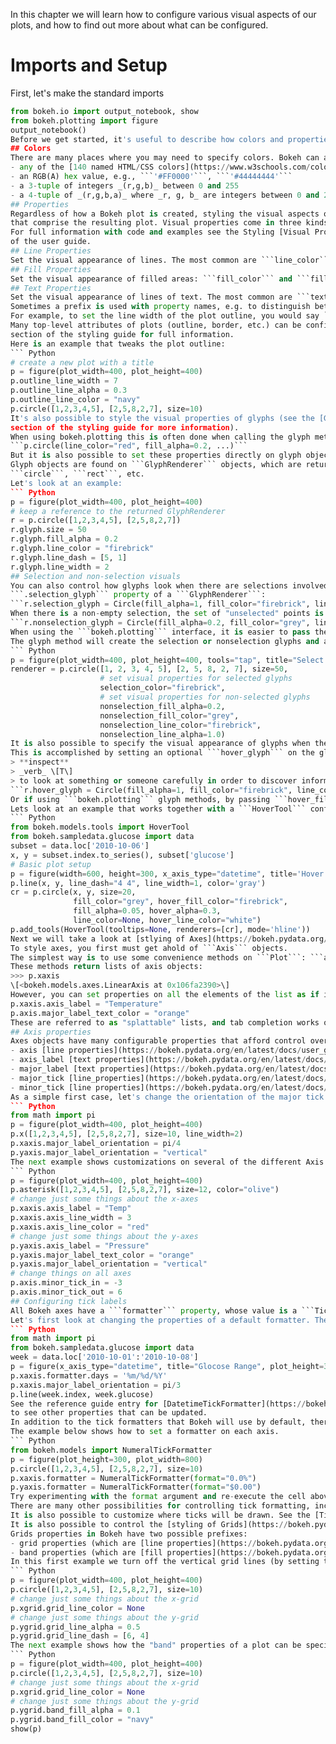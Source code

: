 In this chapter we will learn how to configure various visual aspects of our plots, and how to find out more about what can be configured.  
# Imports and Setup  
First, let's make the standard imports  
``` Python  
from bokeh.io import output_notebook, show
from bokeh.plotting import figure   
output_notebook()
Before we get started, it's useful to describe how colors and properties are specified in Bokeh.
## Colors
There are many places where you may need to specify colors. Bokeh can accept colors in a variety of different ways:
- any of the [140 named HTML/CSS colors](https://www.w3schools.com/colors/colors_names.asp), e.g ```'green'```, ```'indigo'```
- an RGB(A) hex value, e.g., ```'#FF0000'```, ```'#44444444'```
- a 3-tuple of integers _(r,g,b)_ between 0 and 255
- a 4-tuple of _(r,g,b,a)_ where _r, g, b_ are integers between 0 and 255 and a is a floating point value between 0 and 1  
## Properties
Regardless of how a Bokeh plot is created, styling the visual aspects of the plot can always be accomplished by setting attributes on the Bokeh objects 
that comprise the resulting plot. Visual properties come in three kinds: line, fill, and text properties. 
For full information with code and examples see the Styling [Visual Properties](https://bokeh.pydata.org/en/latest/docs/user_guide/styling.html) section 
of the user guide.
## Line Properties
Set the visual appearance of lines. The most common are ```line_color```, ```line_alpha```, ```line_width``` and ```line_dash```.
## Fill Properties
Set the visual appearance of filled areas: ```fill_color``` and ```fill_alpha```.
## Text Properties
Set the visual appearance of lines of text. The most common are ```text_font```, ```text_font_size```, ```text_color```, and ```text_alpha```.
Sometimes a prefix is used with property names, e.g. to distinguish between different line properties on the same object, or to give a more meaningful name. 
For example, to set the line width of the plot outline, you would say ```myplot.outline_line_width = 2```.  
Many top-level attributes of plots (outline, border, etc.) can be configured. See the [Plots](https://bokeh.pydata.org/en/latest/docs/user_guide/styling.html#plots) 
section of the styling guide for full information.
Here is an example that tweaks the plot outline:  
``` Python
# create a new plot with a title
p = figure(plot_width=400, plot_height=400)
p.outline_line_width = 7
p.outline_line_alpha = 0.3
p.outline_line_color = "navy"
p.circle([1,2,3,4,5], [2,5,8,2,7], size=10)
It's also possible to style the visual properties of glyphs (see the [Glyphs](https://docs.bokeh.org/en/latest/docs/user_guide/styling.html#glyphs) 
section of the styling guide for more information). 
When using bokeh.plotting this is often done when calling the glyph methods:
```p.circle(line_color="red", fill_alpha=0.2, ...)```  
But it is also possible to set these properties directly on glyph objects. 
Glyph objects are found on ```GlyphRenderer``` objects, which are returned by the ```Plot.add_glyph``` and ```bokeh.plotting``` glyph methods like 
```circle```, ```rect```, etc. 
Let's look at an example:  
``` Python 
p = figure(plot_width=400, plot_height=400)
# keep a reference to the returned GlyphRenderer
r = p.circle([1,2,3,4,5], [2,5,8,2,7])
r.glyph.size = 50
r.glyph.fill_alpha = 0.2
r.glyph.line_color = "firebrick"
r.glyph.line_dash = [5, 1]
r.glyph.line_width = 2
## Selection and non-selection visuals
You can also control how glyphs look when there are selections involved. The set of "selected" points is displayed according to the optional 
```.selection_glyph``` property of a ```GlyphRenderer```:
```r.selection_glyph = Circle(fill_alpha=1, fill_color="firebrick", line_color=None) ```  
When there is a non-empty selection, the set of "unselected" points is displayed according to the optional ```.nonselection_glyph``` property of a ```GlyphRenderer```:
```r.nonselection_glyph = Circle(fill_alpha=0.2, fill_color="grey", line_color=None) ```  
When using the ```bokeh.plotting``` interface, it is easier to pass these visual properties to the glyph methods as shown below. 
The glyph method will create the selection or nonselection glyphs and attach them to the renderer for you.
``` Python  
p = figure(plot_width=400, plot_height=400, tools="tap", title="Select a circle")
renderer = p.circle([1, 2, 3, 4, 5], [2, 5, 8, 2, 7], size=50,
                    # set visual properties for selected glyphs
                    selection_color="firebrick",
                    # set visual properties for non-selected glyphs
                    nonselection_fill_alpha=0.2,
                    nonselection_fill_color="grey",
                    nonselection_line_color="firebrick",
                    nonselection_line_alpha=1.0)
It is also possible to specify the visual appearance of glyphs when they are "inspected", e.g. by a hover tool. 
This is accomplished by setting an optional ```hover_glyph``` on the glyph renderer:  
> **inspect**  
> _verb_ \[T\]  
> to look at something or someone carefully in order to discover information, especially about their quality or condition.
```r.hover_glyph = Circle(fill_alpha=1, fill_color="firebrick", line_color=None) ```  
Or if using ```bokeh.plotting``` glyph methods, by passing ```hover_fill_alpha```, etc. to the glyph method. 
Lets look at an example that works together with a ```HoverTool``` configured for "hline" hit-testing.  
``` Python 
from bokeh.models.tools import HoverTool
from bokeh.sampledata.glucose import data
subset = data.loc['2010-10-06']
x, y = subset.index.to_series(), subset['glucose']
# Basic plot setup
p = figure(width=600, height=300, x_axis_type="datetime", title='Hover over points')
p.line(x, y, line_dash="4 4", line_width=1, color='gray')
cr = p.circle(x, y, size=20,
              fill_color="grey", hover_fill_color="firebrick",
              fill_alpha=0.05, hover_alpha=0.3,
              line_color=None, hover_line_color="white")
p.add_tools(HoverTool(tooltips=None, renderers=[cr], mode='hline'))
Next we will take a look at [stlying of Axes](https://bokeh.pydata.org/en/latest/docs/user_guide/styling.html#axes).
To style axes, you first must get ahold of ```Axis``` objects. 
The simplest way is to use some convenience methods on ```Plot```: ```axis```, ```xaxis```, and ```yaxis```. 
These methods return lists of axis objects:
>>> p.xaxis
\[<bokeh.models.axes.LinearAxis at 0x106fa2390>\]
However, you can set properties on all the elements of the list as if it was a single object:
p.xaxis.axis_label = "Temperature"
p.axis.major_label_text_color = "orange"
These are referred to as "splattable" lists, and tab completion works on them as well.  
## Axis properties  
Axes objects have many configurable properties that afford control over most visual aspects of an axis. These can be grouped by function according to prefix:
- axis [line properties](https://bokeh.pydata.org/en/latest/docs/user_guide/styling.html#line-properties) e.g ```axis_line_width```
- axis_label [text properties](https://bokeh.pydata.org/en/latest/docs/user_guide/styling.html#text-properties) e.g. ```axis_label_text_color```, as well as ```axis_label_standoff```
- major_label [text properties](https://bokeh.pydata.org/en/latest/docs/user_guide/styling.html#text-properties) e.g. ```major_label_text_font_size```, as well as ```major_label_orientation```
- major_tick [line_properties](https://bokeh.pydata.org/en/latest/docs/user_guide/styling.html#line-properties) e.g. ```major_tick_line_dash```, as well as ```major_tick_in``` and ```major_tick_out```
- minor_tick [line properties](https://bokeh.pydata.org/en/latest/docs/user_guide/styling.html#line-properties) e.g. ```minor_tick_line_width```, as well as ```minor_tick_in``` and ```minor_tick_out```
As a simple first case, let's change the orientation of the major tick labels on both axes of a plot:  
``` Python
from math import pi
p = figure(plot_width=400, plot_height=400)
p.x([1,2,3,4,5], [2,5,8,2,7], size=10, line_width=2)
p.xaxis.major_label_orientation = pi/4
p.yaxis.major_label_orientation = "vertical"
The next example shows customizations on several of the different Axis properties at once:  
``` Python
p = figure(plot_width=400, plot_height=400)
p.asterisk([1,2,3,4,5], [2,5,8,2,7], size=12, color="olive")
# change just some things about the x-axes
p.xaxis.axis_label = "Temp"
p.xaxis.axis_line_width = 3
p.xaxis.axis_line_color = "red"
# change just some things about the y-axes
p.yaxis.axis_label = "Pressure"
p.yaxis.major_label_text_color = "orange"
p.yaxis.major_label_orientation = "vertical"
# change things on all axes
p.axis.minor_tick_in = -3
p.axis.minor_tick_out = 6
## Configuring tick labels  
All Bokeh axes have a ```formatter``` property, whose value is a ```TickFormatter``` object that Bokeh uses to format the ticks displayed by that axis. Bokeh will configure default tick formatters for numeric, datetime, or categotical axes. But often we would like to customize the appearance of tick labels. This can be accomplished by changing properties on the default formatter that Bokeh chooses, or by replacing the formatter with a new type entirely.
Let's first look at changing the properties of a default formatter. The default datetime formatter is configured to show _month/day_ when the axis is on the scale of days. If would like the also always show the year, we can change the ```days``` property to a format that includes the year, as done below.  
``` Python
from math import pi
from bokeh.sampledata.glucose import data
week = data.loc['2010-10-01':'2010-10-08']
p = figure(x_axis_type="datetime", title="Glocose Range", plot_height=350, plot_width=800)
p.xaxis.formatter.days = '%m/%d/%Y'
p.xaxis.major_label_orientation = pi/3
p.line(week.index, week.glucose)
See the reference guide entry for [DatetimeTickFormatter](https://bokeh.pydata.org/en/latest/docs/reference/models/formatters.html#bokeh.models.formatters.DatetimeTickFormatter)
to see other properties that can be updated.
In addition to the tick formatters that Bokeh will use by default, there are others such as the [NumeralTickFormatter](https://bokeh.pydata.org/en/latest/docs/user_guide/styling.html#numeraltickformatter) that we can configure explicitly. 
The example below shows how to set a formatter on each axis.  
``` Python
from bokeh.models import NumeralTickFormatter
p = figure(plot_height=300, plot_width=800)
p.circle([1,2,3,4,5], [2,5,8,2,7], size=10)
p.xaxis.formatter = NumeralTickFormatter(format="0.0%")
p.yaxis.formatter = NumeralTickFormatter(format="$0.00")
Try experimenting with the format argument and re-execute the cell above.
There are many other possibilities for controlling tick formatting, including the possibility of supplying a JavaScript snippet to perform arbitrary formatting in the browser. See the [Tick Label Formats](https://bokeh.pydata.org/en/latest/docs/user_guide/styling.html#tick-label-formats) for more details.
It is also possible to customize where ticks will be drawn. See the [Tick Locations](https://bokeh.pydata.org/en/latest/docs/user_guide/styling.html#tick-locations) section of the User's Guide for more information.   
It is also possible to control the [styling of Grids](https://bokeh.pydata.org/en/latest/docs/user_guide/styling.html#grids)
Grids properties in Bokeh have two possible prefixes:
- grid properties (which are [line properties](https://bokeh.pydata.org/en/latest/docs/user_guide/styling.html#line-properties)) control the "grid lines"
- band properties (which are [fill properties](https://bokeh.pydata.org/en/latest/docs/user_guide/styling.html#fill-properties)) control shaded bands between grid lines
In this first example we turn off the vertical grid lines (by setting the line color to None) and set the horizontal grid to be light and dashed.  
``` Python
p = figure(plot_width=400, plot_height=400)
p.circle([1,2,3,4,5], [2,5,8,2,7], size=10)
# change just some things about the x-grid
p.xgrid.grid_line_color = None
# change just some things about the y-grid
p.ygrid.grid_line_alpha = 0.5
p.ygrid.grid_line_dash = [6, 4]
The next example shows how the "band" properties of a plot can be specified  
``` Python
p = figure(plot_width=400, plot_height=400)
p.circle([1,2,3,4,5], [2,5,8,2,7], size=10)
# change just some things about the x-grid
p.xgrid.grid_line_color = None
# change just some things about the y-grid
p.ygrid.band_fill_alpha = 0.1
p.ygrid.band_fill_color = "navy"
show(p)  
